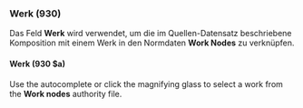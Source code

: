 ### Werk (930)

Das Feld **Werk** wird verwendet, um die im Quellen-Datensatz beschriebene Komposition mit einem Werk in den Normdaten **Work Nodes** zu verknüpfen.

#### Werk (930 $a)

Use the autocomplete or click the magnifying glass to select a work from the **Work nodes** authority file.
